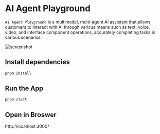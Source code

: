 # AI Agent Playground

`AI Agent Playground` is a multimodal, multi-agent AI assistant that allows customers to interact with AI through various means such as text, voice, video, and interface component operations, accurately completing tasks in various scenarios.

<!-- screenshot -->

![screenshot](screenshot.png)

## Install dependencies

```bash
pnpm install
```

## Run the App

```bash
pnpm start
```

## Open in Broswer

http://localhost:3000/
